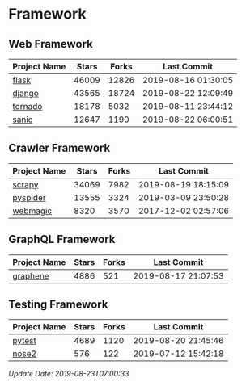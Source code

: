 # Framework

## Web Framework

| Project Name | Stars | Forks | Last Commit |
| ------------ | ----- | ----- | ----------- |
| [flask](https://github.com/pallets/flask) | 46009 | 12826 | 2019-08-16 01:30:05 |
| [django](https://github.com/django/django) | 43565 | 18724 | 2019-08-22 12:09:49 |
| [tornado](https://github.com/tornadoweb/tornado) | 18178 | 5032 | 2019-08-11 23:44:12 |
| [sanic](https://github.com/huge-success/sanic) | 12647 | 1190 | 2019-08-22 06:00:51 |

## Crawler Framework

| Project Name | Stars | Forks | Last Commit |
| ------------ | ----- | ----- | ----------- |
| [scrapy](https://github.com/scrapy/scrapy) | 34069 | 7982 | 2019-08-19 18:15:09 |
| [pyspider](https://github.com/binux/pyspider) | 13555 | 3324 | 2019-03-09 23:50:28 |
| [webmagic](https://github.com/code4craft/webmagic) | 8320 | 3570 | 2017-12-02 02:57:06 |

## GraphQL Framework

| Project Name | Stars | Forks | Last Commit |
| ------------ | ----- | ----- | ----------- |
| [graphene](https://github.com/graphql-python/graphene) | 4886 | 521 | 2019-08-17 21:07:53 |

## Testing Framework

| Project Name | Stars | Forks | Last Commit |
| ------------ | ----- | ----- | ----------- |
| [pytest](https://github.com/pytest-dev/pytest) | 4689 | 1120 | 2019-08-20 21:45:46 |
| [nose2](https://github.com/nose-devs/nose2) | 576 | 122 | 2019-07-12 15:42:18 |

*Update Date: 2019-08-23T07:00:33*